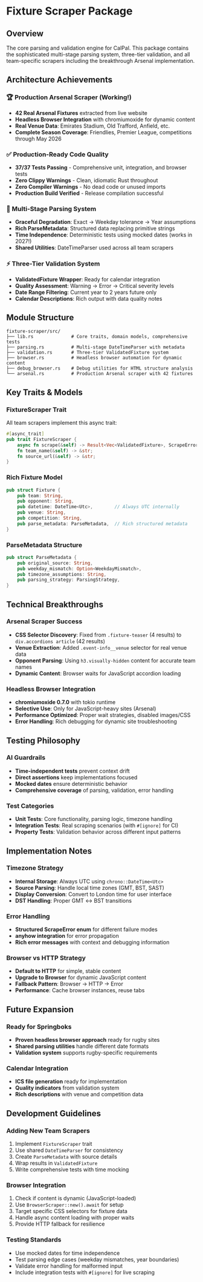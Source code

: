 # Fixture Scraper Package

## Overview
The core parsing and validation engine for CalPal. This package contains the sophisticated multi-stage parsing system, three-tier validation, and all team-specific scrapers including the breakthrough Arsenal implementation.

## Architecture Achievements

### 🏆 Production Arsenal Scraper (Working!)
- **42 Real Arsenal Fixtures** extracted from live website
- **Headless Browser Integration** with chromiumoxide for dynamic content
- **Real Venue Data**: Emirates Stadium, Old Trafford, Anfield, etc.
- **Complete Season Coverage**: Friendlies, Premier League, competitions through May 2026

### ✅ Production-Ready Code Quality
- **37/37 Tests Passing** - Comprehensive unit, integration, and browser tests
- **Zero Clippy Warnings** - Clean, idiomatic Rust throughout
- **Zero Compiler Warnings** - No dead code or unused imports
- **Production Build Verified** - Release compilation successful

### 🧠 Multi-Stage Parsing System
- **Graceful Degradation**: Exact → Weekday tolerance → Year assumptions
- **Rich ParseMetadata**: Structured data replacing primitive strings
- **Time Independence**: Deterministic tests using mocked dates (works in 2027!)
- **Shared Utilities**: DateTimeParser used across all team scrapers

### ⚡ Three-Tier Validation System  
- **ValidatedFixture Wrapper**: Ready for calendar integration
- **Quality Assessment**: Warning → Error → Critical severity levels
- **Date Range Filtering**: Current year to 2 years future only
- **Calendar Descriptions**: Rich output with data quality notes

## Module Structure

```
fixture-scraper/src/
├── lib.rs              # Core traits, domain models, comprehensive tests
├── parsing.rs          # Multi-stage DateTimeParser with metadata
├── validation.rs       # Three-tier ValidatedFixture system
├── browser.rs          # Headless browser automation for dynamic content
├── debug_browser.rs    # Debug utilities for HTML structure analysis
└── arsenal.rs          # Production Arsenal scraper with 42 fixtures
```

## Key Traits & Models

### FixtureScraper Trait
All team scrapers implement this async trait:

```rust
#[async_trait]
pub trait FixtureScraper {
    async fn scrape(&self) -> Result<Vec<ValidatedFixture>, ScrapeError>;
    fn team_name(&self) -> &str;
    fn source_url(&self) -> &str;
}
```

### Rich Fixture Model
```rust
pub struct Fixture {
    pub team: String,
    pub opponent: String,
    pub datetime: DateTime<Utc>,        // Always UTC internally
    pub venue: String,
    pub competition: String,
    pub parse_metadata: ParseMetadata,  // Rich structured metadata
}
```

### ParseMetadata Structure
```rust
pub struct ParseMetadata {
    pub original_source: String,
    pub weekday_mismatch: Option<WeekdayMismatch>,
    pub timezone_assumptions: String,
    pub parsing_strategy: ParsingStrategy,
}
```

## Technical Breakthroughs

### Arsenal Scraper Success
- **CSS Selector Discovery**: Fixed from `.fixture-teaser` (4 results) to `div.accordions article` (42 results)
- **Venue Extraction**: Added `.event-info__venue` selector for real venue data
- **Opponent Parsing**: Using `h3.visually-hidden` content for accurate team names
- **Dynamic Content**: Browser waits for JavaScript accordion loading

### Headless Browser Integration
- **chromiumoxide 0.7.0** with tokio runtime
- **Selective Use**: Only for JavaScript-heavy sites (Arsenal)
- **Performance Optimized**: Proper wait strategies, disabled images/CSS
- **Error Handling**: Rich debugging for dynamic site troubleshooting

## Testing Philosophy

### AI Guardrails
- **Time-independent tests** prevent context drift
- **Direct assertions** keep implementations focused
- **Mocked dates** ensure deterministic behavior
- **Comprehensive coverage** of parsing, validation, error handling

### Test Categories
- **Unit Tests**: Core functionality, parsing logic, timezone handling
- **Integration Tests**: Real scraping scenarios (with `#[ignore]` for CI)
- **Property Tests**: Validation behavior across different input patterns

## Implementation Notes

### Timezone Strategy
- **Internal Storage**: Always UTC using `chrono::DateTime<Utc>`
- **Source Parsing**: Handle local time zones (GMT, BST, SAST)
- **Display Conversion**: Convert to London time for user interface
- **DST Handling**: Proper GMT ↔ BST transitions

### Error Handling
- **Structured ScrapeError enum** for different failure modes
- **anyhow integration** for error propagation
- **Rich error messages** with context and debugging information

### Browser vs HTTP Strategy
- **Default to HTTP** for simple, stable content
- **Upgrade to Browser** for dynamic JavaScript content
- **Fallback Pattern**: Browser → HTTP → Error
- **Performance**: Cache browser instances, reuse tabs

## Future Expansion

### Ready for Springboks
- **Proven headless browser approach** ready for rugby sites
- **Shared parsing utilities** handle different date formats
- **Validation system** supports rugby-specific requirements

### Calendar Integration
- **ICS file generation** ready for implementation
- **Quality indicators** from validation system
- **Rich descriptions** with venue and competition data

## Development Guidelines

### Adding New Team Scrapers
1. Implement `FixtureScraper` trait
2. Use shared `DateTimeParser` for consistency
3. Create `ParseMetadata` with source details
4. Wrap results in `ValidatedFixture`
5. Write comprehensive tests with time mocking

### Browser Integration
1. Check if content is dynamic (JavaScript-loaded)
2. Use `BrowserScraper::new().await` for setup
3. Target specific CSS selectors for fixture data
4. Handle async content loading with proper waits
5. Provide HTTP fallback for resilience

### Testing Standards
- Use mocked dates for time independence
- Test parsing edge cases (weekday mismatches, year boundaries)
- Validate error handling for malformed input
- Include integration tests with `#[ignore]` for live scraping